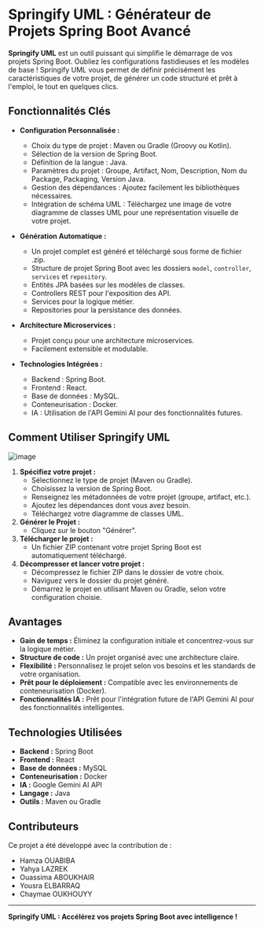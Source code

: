# Springify UML : Générateur de Projets Spring Boot Avancé

**Springify UML** est un outil puissant qui simplifie le démarrage de vos projets Spring Boot. Oubliez les configurations fastidieuses et les modèles de base ! Springify UML vous permet de définir précisément les caractéristiques de votre projet, de générer un code structuré et prêt à l'emploi, le tout en quelques clics.

## Fonctionnalités Clés

*   **Configuration Personnalisée :**
    *   Choix du type de projet : Maven ou Gradle (Groovy ou Kotlin).
    *   Sélection de la version de Spring Boot.
    *   Définition de la langue : Java.
    *   Paramètres du projet : Groupe, Artifact, Nom, Description, Nom du Package, Packaging, Version Java.
    *   Gestion des dépendances : Ajoutez facilement les bibliothèques nécessaires.
    *   Intégration de schéma UML : Téléchargez une image de votre diagramme de classes UML pour une représentation visuelle de votre projet.

*   **Génération Automatique :**
    *   Un projet complet est généré et téléchargé sous forme de fichier .zip.
    *   Structure de projet Spring Boot avec les dossiers `model`, `controller`, `services` et `repository`.
    *   Entités JPA basées sur les modèles de classes.
    *   Controllers REST pour l'exposition des API.
    *   Services pour la logique métier.
    *   Repositories pour la persistance des données.

*   **Architecture Microservices :**
    *   Projet conçu pour une architecture microservices.
    *   Facilement extensible et modulable.

*   **Technologies Intégrées :**
    *   Backend : Spring Boot.
    *   Frontend : React.
    *   Base de données : MySQL.
    *   Conteneurisation : Docker.
    *   IA : Utilisation de l'API Gemini AI pour des fonctionnalités futures.

## Comment Utiliser Springify UML
![image](https://github.com/user-attachments/assets/41490430-2bec-4548-8071-66f577b5a28c)

1.  **Spécifiez votre projet :**
    *   Sélectionnez le type de projet (Maven ou Gradle).
    *   Choisissez la version de Spring Boot.
    *   Renseignez les métadonnées de votre projet (groupe, artifact, etc.).
    *   Ajoutez les dépendances dont vous avez besoin.
    *   Téléchargez votre diagramme de classes UML.
2.  **Générer le Projet :**
    *   Cliquez sur le bouton "Générer".
3.  **Télécharger le projet :**
    *   Un fichier ZIP contenant votre projet Spring Boot est automatiquement téléchargé.
4.  **Décompresser et lancer votre projet :**
    *   Décompressez le fichier ZIP dans le dossier de votre choix.
    *   Naviguez vers le dossier du projet généré.
    *   Démarrez le projet en utilisant Maven ou Gradle, selon votre configuration choisie.

## Avantages

*   **Gain de temps :** Éliminez la configuration initiale et concentrez-vous sur la logique métier.
*   **Structure de code :** Un projet organisé avec une architecture claire.
*   **Flexibilité :** Personnalisez le projet selon vos besoins et les standards de votre organisation.
*   **Prêt pour le déploiement :** Compatible avec les environnements de conteneurisation (Docker).
*   **Fonctionnalités IA :** Prêt pour l'intégration future de l'API Gemini AI pour des fonctionnalités intelligentes.

## Technologies Utilisées

*   **Backend :** Spring Boot
*   **Frontend :** React
*   **Base de données :** MySQL
*   **Conteneurisation :** Docker
*   **IA :** Google Gemini AI API
*   **Langage :** Java
*   **Outils :** Maven ou Gradle

## Contributeurs

Ce projet a été développé avec la contribution de :

*   Hamza OUABIBA
*   Yahya LAZREK
*   Ouassima ABOUKHAIR
*   Yousra ELBARRAQ
*   Chaymae OUKHOUYY

---

**Springify UML : Accélérez vos projets Spring Boot avec intelligence !**
